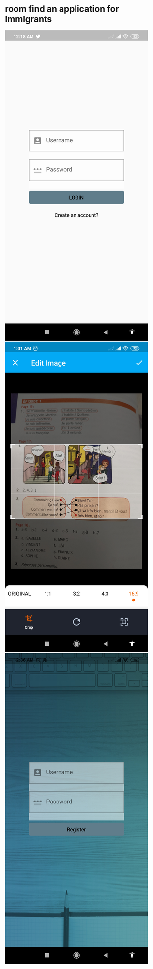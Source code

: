 # room find an application for immigrants
![My Image](login.jpg)
![My Image](crop.jpg)
![My Image](register.jpg)


